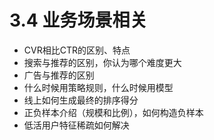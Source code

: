 # 3.4 业务场景相关

- CVR相比CTR的区别、特点
- 搜索与推荐的区别，你认为哪个难度更大
- 广告与推荐的区别
- 什么时候用策略规则，什么时候用模型
- 线上如何生成最终的排序得分
- 正负样本介绍（规模和比例），如何构造负样本
- 低活用户特征稀疏如何解决